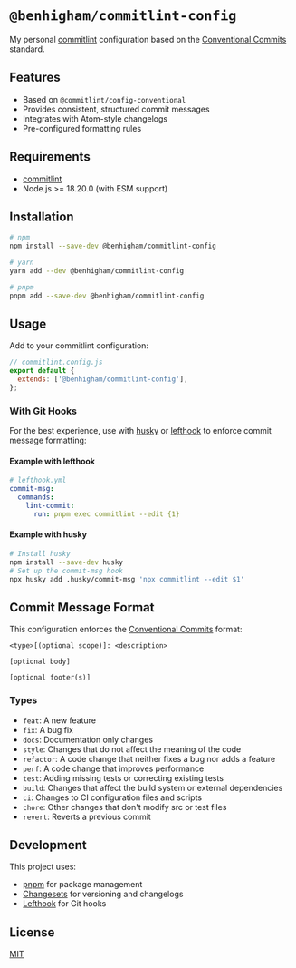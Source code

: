 # `@benhigham/commitlint-config`

My personal [commitlint](https://commitlint.js.org) configuration based on the [Conventional Commits](https://www.conventionalcommits.org/) standard.

## Features

- Based on `@commitlint/config-conventional`
- Provides consistent, structured commit messages
- Integrates with Atom-style changelogs
- Pre-configured formatting rules

## Requirements

- [commitlint](https://commitlint.js.org)
- Node.js >= 18.20.0 (with ESM support)

## Installation

```bash
# npm
npm install --save-dev @benhigham/commitlint-config

# yarn
yarn add --dev @benhigham/commitlint-config

# pnpm
pnpm add --save-dev @benhigham/commitlint-config
```

## Usage

Add to your commitlint configuration:

```js
// commitlint.config.js
export default {
  extends: ['@benhigham/commitlint-config'],
};
```

### With Git Hooks

For the best experience, use with [husky](https://github.com/typicode/husky) or [lefthook](https://github.com/evilmartians/lefthook) to enforce commit message formatting:

#### Example with lefthook

```yaml
# lefthook.yml
commit-msg:
  commands:
    lint-commit:
      run: pnpm exec commitlint --edit {1}
```

#### Example with husky

```bash
# Install husky
npm install --save-dev husky
# Set up the commit-msg hook
npx husky add .husky/commit-msg 'npx commitlint --edit $1'
```

## Commit Message Format

This configuration enforces the [Conventional Commits](https://www.conventionalcommits.org/) format:

```
<type>[(optional scope)]: <description>

[optional body]

[optional footer(s)]
```

### Types

- `feat`: A new feature
- `fix`: A bug fix
- `docs`: Documentation only changes
- `style`: Changes that do not affect the meaning of the code
- `refactor`: A code change that neither fixes a bug nor adds a feature
- `perf`: A code change that improves performance
- `test`: Adding missing tests or correcting existing tests
- `build`: Changes that affect the build system or external dependencies
- `ci`: Changes to CI configuration files and scripts
- `chore`: Other changes that don't modify src or test files
- `revert`: Reverts a previous commit

## Development

This project uses:

- [pnpm](https://pnpm.io/) for package management
- [Changesets](https://github.com/changesets/changesets) for versioning and changelogs
- [Lefthook](https://github.com/evilmartians/lefthook) for Git hooks

## License

[MIT](LICENSE.md)
